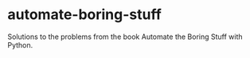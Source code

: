 # automate-boring-stuff

Solutions to the problems from the book Automate the Boring Stuff with Python.
